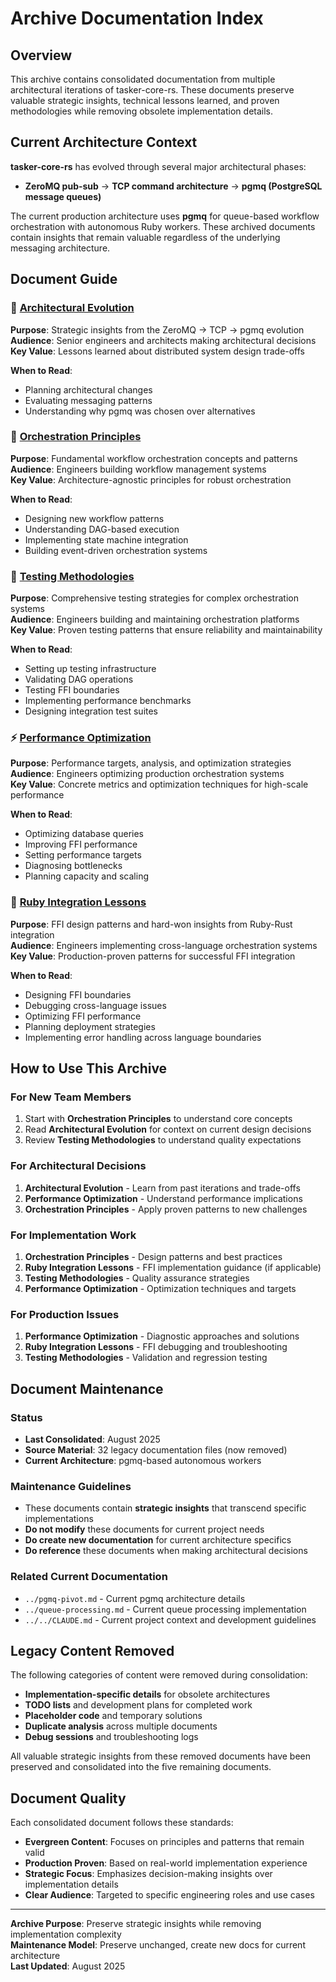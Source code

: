 # Archive Documentation Index

## Overview

This archive contains consolidated documentation from multiple architectural iterations of tasker-core-rs. These documents preserve valuable strategic insights, technical lessons learned, and proven methodologies while removing obsolete implementation details.

## Current Architecture Context

**tasker-core-rs** has evolved through several major architectural phases:
- **ZeroMQ pub-sub** → **TCP command architecture** → **pgmq (PostgreSQL message queues)**

The current production architecture uses **pgmq** for queue-based workflow orchestration with autonomous Ruby workers. These archived documents contain insights that remain valuable regardless of the underlying messaging architecture.

## Document Guide

### 📐 [Architectural Evolution](./architectural-evolution.md)
**Purpose**: Strategic insights from the ZeroMQ → TCP → pgmq evolution  
**Audience**: Senior engineers and architects making architectural decisions  
**Key Value**: Lessons learned about distributed system design trade-offs

**When to Read**: 
- Planning architectural changes
- Evaluating messaging patterns
- Understanding why pgmq was chosen over alternatives

### 🔄 [Orchestration Principles](./orchestration-principles.md) 
**Purpose**: Fundamental workflow orchestration concepts and patterns  
**Audience**: Engineers building workflow management systems  
**Key Value**: Architecture-agnostic principles for robust orchestration

**When to Read**:
- Designing new workflow patterns
- Understanding DAG-based execution
- Implementing state machine integration
- Building event-driven orchestration systems

### 🧪 [Testing Methodologies](./testing-methodologies.md)
**Purpose**: Comprehensive testing strategies for complex orchestration systems  
**Audience**: Engineers building and maintaining orchestration platforms  
**Key Value**: Proven testing patterns that ensure reliability and maintainability

**When to Read**:
- Setting up testing infrastructure
- Validating DAG operations
- Testing FFI boundaries
- Implementing performance benchmarks
- Designing integration test suites

### ⚡ [Performance Optimization](./performance-optimization.md)
**Purpose**: Performance targets, analysis, and optimization strategies  
**Audience**: Engineers optimizing production orchestration systems  
**Key Value**: Concrete metrics and optimization techniques for high-scale performance

**When to Read**:
- Optimizing database queries
- Improving FFI performance
- Setting performance targets
- Diagnosing bottlenecks
- Planning capacity and scaling

### 🔗 [Ruby Integration Lessons](./ruby-integration-lessons.md)
**Purpose**: FFI design patterns and hard-won insights from Ruby-Rust integration  
**Audience**: Engineers implementing cross-language orchestration systems  
**Key Value**: Production-proven patterns for successful FFI integration

**When to Read**:
- Designing FFI boundaries
- Debugging cross-language issues
- Optimizing FFI performance
- Planning deployment strategies
- Implementing error handling across language boundaries

## How to Use This Archive

### For New Team Members
1. Start with **Orchestration Principles** to understand core concepts
2. Read **Architectural Evolution** for context on current design decisions
3. Review **Testing Methodologies** to understand quality expectations

### For Architectural Decisions
1. **Architectural Evolution** - Learn from past iterations and trade-offs
2. **Performance Optimization** - Understand performance implications
3. **Orchestration Principles** - Apply proven patterns to new challenges

### For Implementation Work
1. **Orchestration Principles** - Design patterns and best practices
2. **Ruby Integration Lessons** - FFI implementation guidance (if applicable)
3. **Testing Methodologies** - Quality assurance strategies
4. **Performance Optimization** - Optimization techniques and targets

### For Production Issues
1. **Performance Optimization** - Diagnostic approaches and solutions
2. **Ruby Integration Lessons** - FFI debugging and troubleshooting
3. **Testing Methodologies** - Validation and regression testing

## Document Maintenance

### Status
- **Last Consolidated**: August 2025
- **Source Material**: 32 legacy documentation files (now removed)
- **Current Architecture**: pgmq-based autonomous workers

### Maintenance Guidelines
- These documents contain **strategic insights** that transcend specific implementations
- **Do not modify** these documents for current project needs
- **Do create new documentation** for current architecture specifics
- **Do reference** these documents when making architectural decisions

### Related Current Documentation
- `../pgmq-pivot.md` - Current pgmq architecture details
- `../queue-processing.md` - Current queue processing implementation
- `../../CLAUDE.md` - Current project context and development guidelines

## Legacy Content Removed

The following categories of content were removed during consolidation:
- **Implementation-specific details** for obsolete architectures
- **TODO lists** and development plans for completed work
- **Placeholder code** and temporary solutions
- **Duplicate analysis** across multiple documents
- **Debug sessions** and troubleshooting logs

All valuable strategic insights from these removed documents have been preserved and consolidated into the five remaining documents.

## Document Quality

Each consolidated document follows these standards:
- **Evergreen Content**: Focuses on principles and patterns that remain valid
- **Production Proven**: Based on real-world implementation experience
- **Strategic Focus**: Emphasizes decision-making insights over implementation details
- **Clear Audience**: Targeted to specific engineering roles and use cases

---

**Archive Purpose**: Preserve strategic insights while removing implementation complexity  
**Maintenance Model**: Preserve unchanged, create new docs for current architecture  
**Last Updated**: August 2025